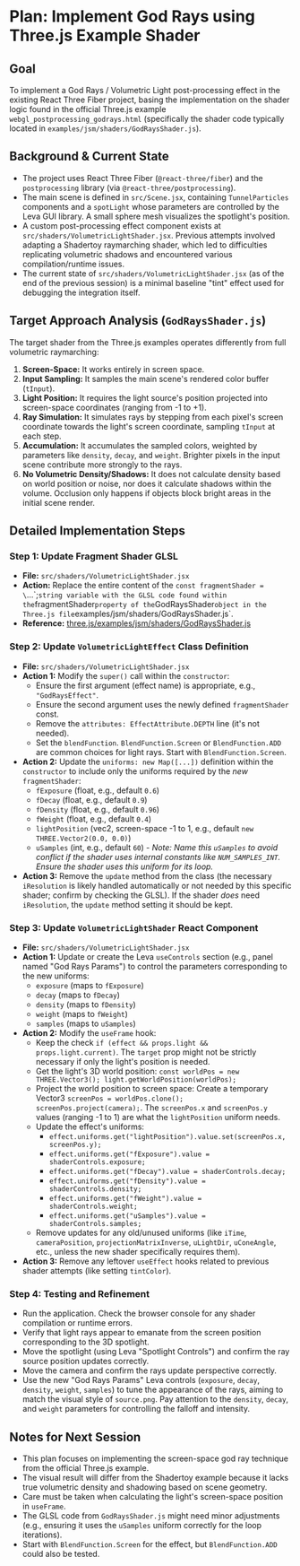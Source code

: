 # Plan: Implement God Rays using Three.js Example Shader

## Goal

To implement a God Rays / Volumetric Light post-processing effect in the existing React Three Fiber project, basing the implementation on the shader logic found in the official Three.js example `webgl_postprocessing_godrays.html` (specifically the shader code typically located in `examples/jsm/shaders/GodRaysShader.js`).

## Background & Current State

- The project uses React Three Fiber (`@react-three/fiber`) and the `postprocessing` library (via `@react-three/postprocessing`).
- The main scene is defined in `src/Scene.jsx`, containing `TunnelParticles` components and a `spotLight` whose parameters are controlled by the Leva GUI library. A small sphere mesh visualizes the spotlight's position.
- A custom post-processing effect component exists at `src/shaders/VolumetricLightShader.jsx`. Previous attempts involved adapting a Shadertoy raymarching shader, which led to difficulties replicating volumetric shadows and encountered various compilation/runtime issues.
- The current state of `src/shaders/VolumetricLightShader.jsx` (as of the end of the previous session) is a minimal baseline "tint" effect used for debugging the integration itself.

## Target Approach Analysis (`GodRaysShader.js`)

The target shader from the Three.js examples operates differently from full volumetric raymarching:

1.  **Screen-Space:** It works entirely in screen space.
2.  **Input Sampling:** It samples the main scene's rendered color buffer (`tInput`).
3.  **Light Position:** It requires the light source's position projected into screen-space coordinates (ranging from -1 to +1).
4.  **Ray Simulation:** It simulates rays by stepping from each pixel's screen coordinate towards the light's screen coordinate, sampling `tInput` at each step.
5.  **Accumulation:** It accumulates the sampled colors, weighted by parameters like `density`, `decay`, and `weight`. Brighter pixels in the input scene contribute more strongly to the rays.
6.  **No Volumetric Density/Shadows:** It does not calculate density based on world position or noise, nor does it calculate shadows within the volume. Occlusion only happens if objects block bright areas in the initial scene render.

## Detailed Implementation Steps

### Step 1: Update Fragment Shader GLSL

- **File:** `src/shaders/VolumetricLightShader.jsx`
- **Action:** Replace the entire content of the `const fragmentShader = \`...\`;`string variable with the GLSL code found within the`fragmentShader`property of the`GodRaysShader`object in the Three.js file`examples/jsm/shaders/GodRaysShader.js`.
- **Reference:** [three.js/examples/jsm/shaders/GodRaysShader.js](https://github.com/mrdoob/three.js/blob/master/examples/jsm/shaders/GodRaysShader.js)

### Step 2: Update `VolumetricLightEffect` Class Definition

- **File:** `src/shaders/VolumetricLightShader.jsx`
- **Action 1:** Modify the `super()` call within the `constructor`:
  - Ensure the first argument (effect name) is appropriate, e.g., `"GodRaysEffect"`.
  - Ensure the second argument uses the newly defined `fragmentShader` const.
  - Remove the `attributes: EffectAttribute.DEPTH` line (it's not needed).
  - Set the `blendFunction`. `BlendFunction.Screen` or `BlendFunction.ADD` are common choices for light rays. Start with `BlendFunction.Screen`.
- **Action 2:** Update the `uniforms: new Map([...])` definition within the `constructor` to include only the uniforms required by the _new_ `fragmentShader`:
  - `fExposure` (float, e.g., default `0.6`)
  - `fDecay` (float, e.g., default `0.9`)
  - `fDensity` (float, e.g., default `0.96`)
  - `fWeight` (float, e.g., default `0.4`)
  - `lightPosition` (vec2, screen-space -1 to 1, e.g., default `new THREE.Vector2(0.0, 0.0)`)
  - `uSamples` (int, e.g., default `60`) - _Note: Name this `uSamples` to avoid conflict if the shader uses internal constants like `NUM_SAMPLES_INT`. Ensure the shader uses this uniform for its loop._
- **Action 3:** Remove the `update` method from the class (the necessary `iResolution` is likely handled automatically or not needed by this specific shader; confirm by checking the GLSL). If the shader _does_ need `iResolution`, the `update` method setting it should be kept.

### Step 3: Update `VolumetricLightShader` React Component

- **File:** `src/shaders/VolumetricLightShader.jsx`
- **Action 1:** Update or create the Leva `useControls` section (e.g., panel named "God Rays Params") to control the parameters corresponding to the new uniforms:
  - `exposure` (maps to `fExposure`)
  - `decay` (maps to `fDecay`)
  - `density` (maps to `fDensity`)
  - `weight` (maps to `fWeight`)
  - `samples` (maps to `uSamples`)
- **Action 2:** Modify the `useFrame` hook:
  - Keep the check `if (effect && props.light && props.light.current)`. The `target` prop might not be strictly necessary if only the light's position is needed.
  - Get the light's 3D world position: `const worldPos = new THREE.Vector3(); light.getWorldPosition(worldPos);`
  - Project the world position to screen space: Create a temporary Vector3 `screenPos = worldPos.clone(); screenPos.project(camera);`. The `screenPos.x` and `screenPos.y` values (ranging -1 to 1) are what the `lightPosition` uniform needs.
  - Update the effect's uniforms:
    - `effect.uniforms.get("lightPosition").value.set(screenPos.x, screenPos.y);`
    - `effect.uniforms.get("fExposure").value = shaderControls.exposure;`
    - `effect.uniforms.get("fDecay").value = shaderControls.decay;`
    - `effect.uniforms.get("fDensity").value = shaderControls.density;`
    - `effect.uniforms.get("fWeight").value = shaderControls.weight;`
    - `effect.uniforms.get("uSamples").value = shaderControls.samples;`
  - Remove updates for any old/unused uniforms (like `iTime`, `cameraPosition`, `projectionMatrixInverse`, `uLightDir`, `uConeAngle`, etc., unless the new shader specifically requires them).
- **Action 3:** Remove any leftover `useEffect` hooks related to previous shader attempts (like setting `tintColor`).

### Step 4: Testing and Refinement

- Run the application. Check the browser console for any shader compilation or runtime errors.
- Verify that light rays appear to emanate from the screen position corresponding to the 3D spotlight.
- Move the spotlight (using Leva "Spotlight Controls") and confirm the ray source position updates correctly.
- Move the camera and confirm the rays update perspective correctly.
- Use the new "God Rays Params" Leva controls (`exposure`, `decay`, `density`, `weight`, `samples`) to tune the appearance of the rays, aiming to match the visual style of `source.png`. Pay attention to the `density`, `decay`, and `weight` parameters for controlling the falloff and intensity.

## Notes for Next Session

- This plan focuses on implementing the screen-space god ray technique from the official Three.js example.
- The visual result will differ from the Shadertoy example because it lacks true volumetric density and shadowing based on scene geometry.
- Care must be taken when calculating the light's screen-space position in `useFrame`.
- The GLSL code from `GodRaysShader.js` might need minor adjustments (e.g., ensuring it uses the `uSamples` uniform correctly for the loop iterations).
- Start with `BlendFunction.Screen` for the effect, but `BlendFunction.ADD` could also be tested.
